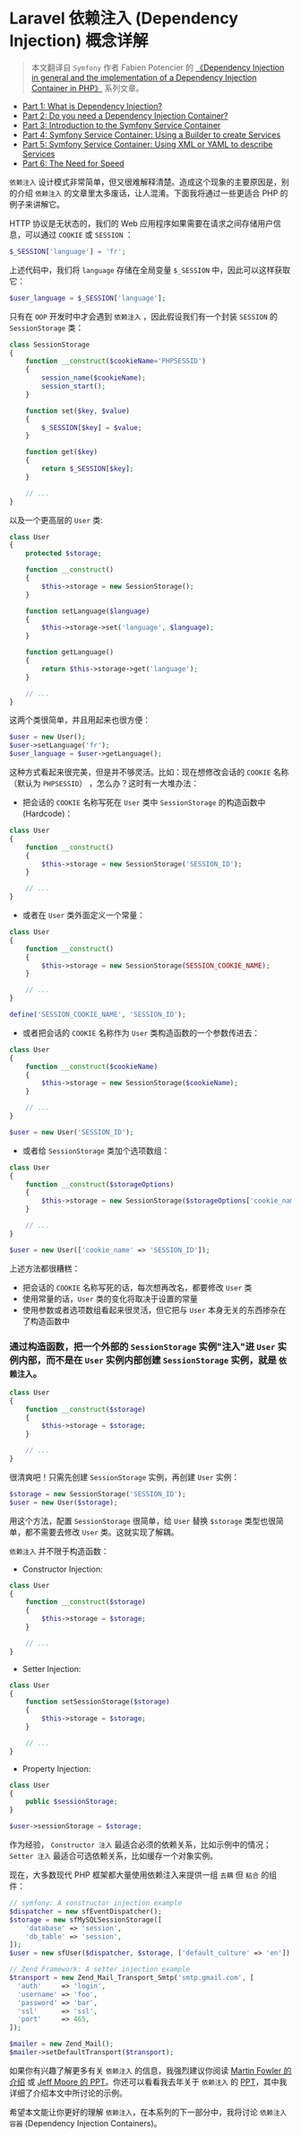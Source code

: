 # Laravel 依赖注入 (Dependency Injection) 概念详解

>本文翻译自 `Symfony` 作者 Fabien Potencier 的 [《Dependency Injection in general and the implementation of a Dependency Injection Container in PHP》](http://fabien.potencier.org/what-is-dependency-injection.html) 系列文章。

* [Part 1: What is Dependency Injection?](http://fabien.potencier.org/article/11/what-is-dependency-injection)
* [Part 2: Do you need a Dependency Injection Container?](http://fabien.potencier.org/article/12/do-you-need-a-dependency-injection-container)
* [Part 3: Introduction to the Symfony Service Container](http://fabien.potencier.org/article/13/introduction-to-the-symfony-service-container)
* [Part 4: Symfony Service Container: Using a Builder to create Services](http://fabien.potencier.org/article/14/symfony-service-container-using-a-builder-to-create-services)
* [Part 5: Symfony Service Container: Using XML or YAML to describe Services](http://fabien.potencier.org/article/15/symfony-service-container-using-xml-or-yaml-to-describe-services)
* [Part 6: The Need for Speed](http://fabien.potencier.org/article/16/symfony-service-container-the-need-for-speed)


`依赖注入` 设计模式非常简单，但又很难解释清楚。造成这个现象的主要原因是，别的介绍 `依赖注入` 的文章里太多废话，让人混淆。下面我将通过一些更适合 PHP 的例子来讲解它。

HTTP 协议是无状态的，我们的 Web 应用程序如果需要在请求之间存储用户信息，可以通过 `COOKIE` 或 `SESSION` ：

```php
$_SESSION['language'] = 'fr';
```

上述代码中，我们将 `language` 存储在全局变量 `$_SESSION` 中，因此可以这样获取它：

```php
$user_language = $_SESSION['language'];
```

只有在 `OOP` 开发时中才会遇到 `依赖注入` ，因此假设我们有一个封装 `SESSION` 的 `SessionStorage` 类：

```php
class SessionStorage
{
    function __construct($cookieName='PHPSESSID')
    {
        session_name($cookieName);
        session_start();
    }

    function set($key, $value)
    {
        $_SESSION[$key] = $value;
    }

    function get($key)
    {
        return $_SESSION[$key];
    }

    // ...
}
```

以及一个更高层的 `User` 类:

```php
class User
{
    protected $storage;

    function __construct()
    {
        $this->storage = new SessionStorage();
    }

    function setLanguage($language)
    {
        $this->storage->set('language', $language);
    }

    function getLanguage()
    {
        return $this->storage->get('language');
    }

    // ...
}
```

这两个类很简单，并且用起来也很方便：

```php
$user = new User();
$user->setLanguage('fr');
$user_language = $user->getLanguage();
```

这种方式看起来很完美，但是并不够灵活。比如：现在想修改会话的 `COOKIE` 名称（默认为 `PHPSESSID`） ，怎么办？这时有一大堆办法：

* 把会话的 `COOKIE` 名称写死在 `User` 类中 `SessionStorage` 的构造函数中 (Hardcode)：

```php
class User
{
    function __construct()
    {
        $this->storage = new SessionStorage('SESSION_ID');
    }

    // ...
}
```

* 或者在 `User` 类外面定义一个常量：

```php
class User
{
    function __construct()
    {
        $this->storage = new SessionStorage(SESSION_COOKIE_NAME);
    }

    // ...
}

define('SESSION_COOKIE_NAME', 'SESSION_ID');
```

* 或者把会话的 `COOKIE` 名称作为 `User` 类构造函数的一个参数传进去：

```php
class User
{
    function __construct($cookieName)
    {
        $this->storage = new SessionStorage($cookieName);
    }

    // ...
}

$user = new User('SESSION_ID');
```

* 或者给 `SessionStorage` 类加个选项数组：

```php
class User
{
    function __construct($storageOptions)
    {
        $this->storage = new SessionStorage($storageOptions['cookie_name']);
    }

    // ...
}

$user = new User(['cookie_name' => 'SESSION_ID']);
```

上述方法都很糟糕：
* 把会话的 `COOKIE` 名称写死的话，每次想再改名，都要修改 `User` 类
* 使用常量的话，`User` 类的变化将取决于设置的常量
* 使用参数或者选项数组看起来很灵活，但它把与 `User` 本身无关的东西掺杂在了构造函数中

### 通过构造函数，把一个外部的 `SessionStorage` 实例"注入"进 `User` 实例内部，而不是在 `User` 实例内部创建 `SessionStorage` 实例，就是 `依赖注入`。

```php
class User
{
    function __construct($storage)
    {
        $this->storage = $storage;
    }

    // ...
}
```

很清爽吧！只需先创建 `SessionStorage` 实例，再创建 `User` 实例：

```php
$storage = new SessionStorage('SESSION_ID');
$user = new User($storage);
```

用这个方法，配置 `SessionStorage` 很简单，给 `User` 替换 `$storage` 类型也很简单，都不需要去修改 `User` 类。这就实现了解耦。

`依赖注入` 并不限于构造函数：

* Constructor Injection:
```php
class User
{
    function __construct($storage)
    {
        $this->storage = $storage;
    }

    // ...
}
```

* Setter Injection:
```php
class User
{
    function setSessionStorage($storage)
    {
        $this->storage = $storage;
    }

    // ...
}
```

* Property Injection:
```php
class User
{
    public $sessionStorage;
}

$user->sessionStorage = $storage;
```

作为经验， `Constructor 注入` 最适合必须的依赖关系，比如示例中的情况； `Setter 注入` 最适合可选依赖关系，比如缓存一个对象实例。

现在，大多数现代 PHP 框架都大量使用依赖注入来提供一组 `去耦` 但 `粘合` 的组件：

```php
// symfony: A constructor injection example
$dispatcher = new sfEventDispatcher();
$storage = new sfMySQLSessionStorage([
    'database' => 'session',
    'db_table' => 'session',
]);
$user = new sfUser($dispatcher, $storage, ['default_culture' => 'en']);

// Zend Framework: A setter injection example
$transport = new Zend_Mail_Transport_Smtp('smtp.gmail.com', [
  'auth'     => 'login',
  'username' => 'foo',
  'password' => 'bar',
  'ssl'      => 'ssl',
  'port'     => 465,
]);

$mailer = new Zend_Mail();
$mailer->setDefaultTransport($transport);
```

如果你有兴趣了解更多有关 `依赖注入` 的信息，我强烈建议你阅读 [Martin Fowler 的介绍](http://www.martinfowler.com/articles/injection.html) 或 [Jeff Moore 的 PPT](http://www.procata.com/talks/phptek-may2007-dependency.pdf)。你还可以看看我去年关于 `依赖注入` 的 [PPT](http://fabien.potencier.org/talk/19/decouple-your-code-for-reusability-ipc-2008)，其中我详细了介绍本文中所讨论的示例。  

希望本文能让你更好的理解 `依赖注入`，在本系列的下一部分中，我将讨论 `依赖注入容器` (Dependency Injection Containers)。


